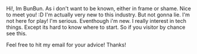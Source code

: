 
   Hi!, Im BunBun. As i don't want to be known, either in frame or shame. Nice to meet you! :D
I'm actually very new to this industry. But not gonna lie. I'm not here for play! I'm serious.
Eventhough i'm new. I really interest in tech things. Except its hard to know where to start.
So if you visitor by chance see this. 

   Feel free to hit my email for your advice! Thanks!
